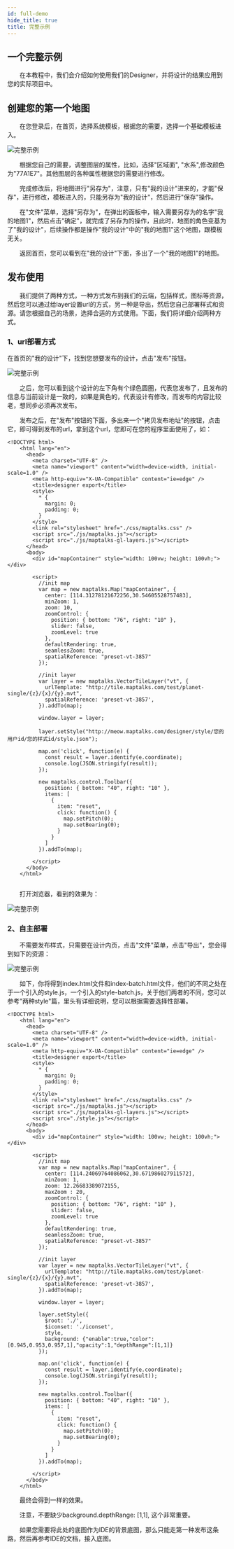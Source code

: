 ```yaml
---
id: full-demo
hide_title: true
title: 完整示例
---
```


## 一个完整示例

　　在本教程中，我们会介绍如何使用我们的Designer，并将设计的结果应用到您的实际项目中。

## 创建您的第一个地图

　　在您登录后，在首页，选择系统模板，根据您的需要，选择一个基础模板进入。

![完整示例](./assets/full-demo-1.png)

　　根据您自己的需要，调整图层的属性，比如，选择"区域面", "水系",修改颜色为"77A1E7"。其他图层的各种属性根据您的需要进行修改。

　　完成修改后，将地图进行"另存为"，注意，只有"我的设计"进来的，才能"保存"，进行修改，模板进入的，只能另存为"我的设计"，然后进行"保存"操作。

　　在"文件"菜单，选择"另存为"，在弹出的面板中，输入需要另存为的名字"我的地图1"，然后点击"确定"，就完成了另存为的操作，且此时，地图的角色变基为了"我的设计"，后续操作都是操作"我的设计"中的"我的地图1"这个地图，跟模板无关。

　　返回首页，您可以看到在"我的设计"下面，多出了一个"我的地图1"的地图。

## 发布使用

　　我们提供了两种方式，一种方式发布到我们的云端，包括样式，图标等资源，然后您可以通过给layer设置url的方式，另一种是导出，然后您自己部署样式和资源。请您根据自己的场景，选择合适的方式使用。下面，我们将详细介绍两种方式。

### 1、url部署方式
 在首页的"我的设计"下，找到您想要发布的设计，点击"发布"按钮。

![完整示例](./assets/full-demo-2.png)

　　之后，您可以看到这个设计的左下角有个绿色圆圈，代表您发布了，且发布的信息与当前设计是一致的，如果是黄色的，代表设计有修改，而发布的内容比较老，想同步必须再次发布。

　　发布之后，在"发布"按钮的下面，多出来一个"拷贝发布地址"的按钮，点击它，即可得到发布的url，拿到这个url，您即可在您的程序里面使用了，如：

```
<!DOCTYPE html>
    <html lang="en">
      <head>
        <meta charset="UTF-8" />
        <meta name="viewport" content="width=device-width, initial-scale=1.0" />
        <meta http-equiv="X-UA-Compatible" content="ie=edge" />
        <title>designer export</title>
        <style>
          * {
            margin: 0;
            padding: 0;
          }
        </style>
        <link rel="stylesheet" href="./css/maptalks.css" />
        <script src="./js/maptalks.js"></script>
        <script src="./js/maptalks-gl-layers.js"></script>
      </head>
      <body>
        <div id="mapContainer" style="width: 100vw; height: 100vh;"></div>

        <script>
          //init map
          var map = new maptalks.Map("mapContainer", {
            center: [114.31278121672256,30.54605528757483],
            minZoom: 1,
            zoom: 10,
            zoomControl: {
              position: { bottom: "76", right: "10" },
              slider: false,
              zoomLevel: true
            },
            defaultRendering: true,
            seamlessZoom: true,
            spatialReference: "preset-vt-3857"
          });

          //init layer
          var layer = new maptalks.VectorTileLayer("vt", {
            urlTemplate: "http://tile.maptalks.com/test/planet-single/{z}/{x}/{y}.mvt",
            spatialReference: 'preset-vt-3857',
          }).addTo(map);

          window.layer = layer;

          layer.setStyle("http://meow.maptalks.com/designer/style/您的用户id/您的样式id/style.json");

          map.on('click', function(e) {
            const result = layer.identify(e.coordinate);
            console.log(JSON.stringify(result));
          });

          new maptalks.control.Toolbar({
            position: { bottom: "40", right: "10" },
            items: [
              {
                item: "reset",
                click: function() {
                  map.setPitch(0);
                  map.setBearing(0);
                }
              }
            ]
          }).addTo(map);

        </script>
      </body>
    </html>
    
```

　　打开浏览器，看到的效果为：

![完整示例](./assets/full-demo-3.png)

### 2、自主部署

　　不需要发布样式，只需要在设计内页，点击"文件"菜单，点击"导出"，您会得到如下的资源：

![完整示例](./assets/full-demo-4.png)

　　如下，你将得到index.html文件和index-batch.html文件，他们的不同之处在于一个引入的style.js，一个引入的style-batch.js，关于他们两者的不同，您可以参考"两种style"篇，里头有详细说明，您可以根据需要选择性部署。
```
<!DOCTYPE html>
    <html lang="en">
      <head>
        <meta charset="UTF-8" />
        <meta name="viewport" content="width=device-width, initial-scale=1.0" />
        <meta http-equiv="X-UA-Compatible" content="ie=edge" />
        <title>designer export</title>
        <style>
          * {
            margin: 0;
            padding: 0;
          }
        </style>
        <link rel="stylesheet" href="./css/maptalks.css" />
        <script src="./js/maptalks.js"></script>
        <script src="./js/maptalks-gl-layers.js"></script>
        <script src="./style.js"></script>
      </head>
      <body>
        <div id="mapContainer" style="width: 100vw; height: 100vh;"></div>

        <script>
          //init map
          var map = new maptalks.Map("mapContainer", {
            center: [114.24069764086062,30.671986027911572],
            minZoom: 1,
            zoom: 12.26683389072155,
            maxZoom : 20,
            zoomControl: {
              position: { bottom: "76", right: "10" },
              slider: false,
              zoomLevel: true
            },
            defaultRendering: true,
            seamlessZoom: true,
            spatialReference: "preset-vt-3857"
          });

          //init layer
          var layer = new maptalks.VectorTileLayer("vt", {
            urlTemplate: "http://tile.maptalks.com/test/planet-single/{z}/{x}/{y}.mvt",
            spatialReference: 'preset-vt-3857',
          }).addTo(map);

          window.layer = layer;

          layer.setStyle({
            $root: './',
            $iconset: './iconset',
            style,
            background: {"enable":true,"color":[0.945,0.953,0.957,1],"opacity":1,"depthRange":[1,1]}
          });

          map.on('click', function(e) {
            const result = layer.identify(e.coordinate);
            console.log(JSON.stringify(result));
          });

          new maptalks.control.Toolbar({
            position: { bottom: "40", right: "10" },
            items: [
              {
                item: "reset",
                click: function() {
                  map.setPitch(0);
                  map.setBearing(0);
                }
              }
            ]
          }).addTo(map);

        </script>
      </body>
    </html>
```

　　最终会得到一样的效果。

　　注意，不要缺少background.depthRange: [1,1], 这个非常重要。

　　如果您需要将此处的底图作为IDE的背景底图，那么只能走第一种发布这条路，然后再参考IDE的文档，接入底图。